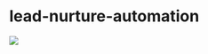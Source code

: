 # lead-nurture-automation

<p>
<img src="https://i.ibb.co/wbw55wX/Lead-Nurture-Strategy-Automation.png](https://ibb.co/NdCnjcm5 alt"Resource Group"/?
</p>
